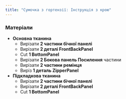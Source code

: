 ```yaml
---
title: "Сумочка з гортензії: Інструкція з крою"
---
```


### Матеріали

- **Основна тканина**
  - Вирізати **2 частини бічної панелі**
  - Вирізати **2 деталі FrontBackPanel**
  - Cut **1 BottomPanel**
  - Вирізати **2 Бокова панель Посилення** частини
  - Вирізати **2 частини ремінця**
  - Виріз **1 деталь ZipperPanel**
- **Підкладкова тканина**
  - Вирізати **2 частини бічної панелі**
  - Вирізати **2 деталі FrontBackPanel**
  - Cut **1 BottomPanel**
